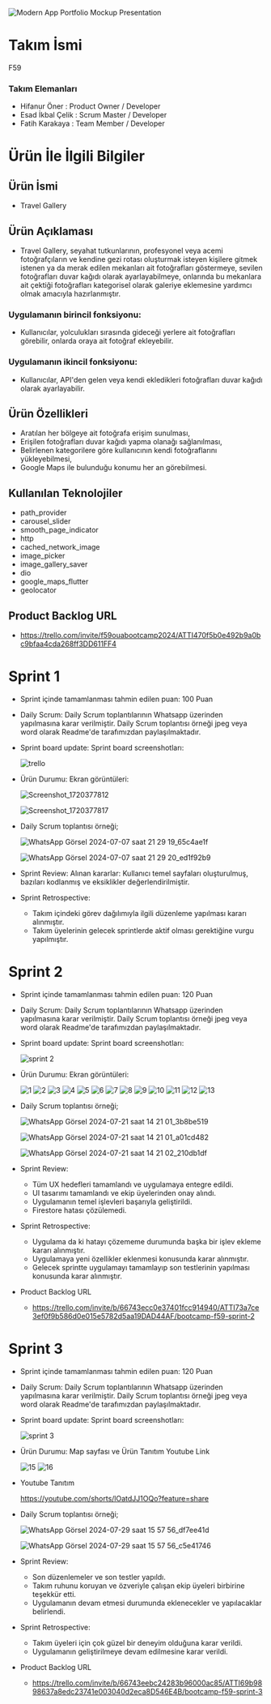 ![Modern App Portfolio Mockup Presentation](https://github.com/user-attachments/assets/3145f9eb-b037-4431-aa34-0603c6400e4e)

# Takım İsmi

F59

### Takım Elemanları
  - Hifanur Öner : Product Owner / Developer
  - Esad İkbal Çelik : Scrum Master / Developer
  - Fatih Karakaya : Team Member / Developer
  
 
# Ürün İle İlgili Bilgiler

## Ürün İsmi

   - Travel Gallery

## Ürün Açıklaması

   - Travel Gallery, seyahat tutkunlarının, profesyonel veya acemi fotoğrafçıların ve kendine gezi rotası oluşturmak isteyen kişilere gitmek istenen ya da merak edilen mekanları ait fotoğrafları göstermeye, sevilen fotoğrafları duvar kağıdı olarak ayarlayabilmeye, onlarında bu mekanlara ait çektiği fotoğrafları kategorisel olarak galeriye eklemesine yardımcı olmak amacıyla hazırlanmıştır.

### Uygulamanın birincil fonksiyonu:

   - Kullanıcılar, yolculukları sırasında gideceği yerlere ait fotoğrafları görebilir, onlarda oraya ait fotoğraf ekleyebilir.

### Uygulamanın ikincil fonksiyonu:

   - Kullanıcılar, API'den gelen veya kendi ekledikleri fotoğrafları duvar kağıdı olarak ayarlayabilir.
     
## Ürün Özellikleri

   - Aratılan her bölgeye ait fotoğrafa erişim sunulması,
   - Erişilen fotoğrafları duvar kağıdı yapma olanağı sağlanılması,
   - Belirlenen kategorilere göre kullanıcının kendi fotoğraflarını yükleyebilmesi,
   - Google Maps ile bulunduğu konumu her an görebilmesi.

## Kullanılan Teknolojiler
   - path_provider
   - carousel_slider
   - smooth_page_indicator
   - http
   - cached_network_image
   - image_picker
   - image_gallery_saver
   - dio
   - google_maps_flutter
   - geolocator

## Product Backlog URL

   - https://trello.com/invite/f59ouabootcamp2024/ATTI470f5b0e492b9a0bc9bfaa4cda268ff3DD611FF4

# Sprint 1

   - Sprint içinde tamamlanması tahmin edilen puan: 100 Puan

   - Daily Scrum: Daily Scrum toplantılarının Whatsapp üzerinden yapılmasına karar verilmiştir. Daily Scrum toplantısı örneği jpeg veya word olarak Readme'de tarafımızdan paylaşılmaktadır.

    
   - Sprint board update: Sprint board screenshotları:
     
     ![trello](https://github.com/HifaOner/travelGallery/assets/108931346/5e5675f9-8a08-4008-87a4-6c3a5618744b)
     
     
   - Ürün Durumu: Ekran görüntüleri:

     ![Screenshot_1720377812](https://github.com/HifaOner/travelGallery/assets/108931346/1c3ec12f-91ab-4399-9a86-4b282d92638d)

     ![Screenshot_1720377817](https://github.com/HifaOner/travelGallery/assets/108931346/783b9492-41f4-4e4e-a1ef-fa0adca583b1)

   - Daily Scrum toplantısı örneği;
     
     ![WhatsApp Görsel 2024-07-07 saat 21 29 19_65c4ae1f](https://github.com/HifaOner/travelGallery/assets/108931346/e496fced-8b49-457f-9a41-348da38891e5)

     ![WhatsApp Görsel 2024-07-07 saat 21 29 20_ed1f92b9](https://github.com/HifaOner/travelGallery/assets/108931346/e2ca16f6-03aa-46a7-ae5a-c37e726f0c44)
    

   - Sprint Review: Alınan kararlar: Kullanıcı temel sayfaları oluşturulmuş, bazıları kodlanmış ve eksiklikler değerlendirilmiştir. 

   - Sprint Retrospective:

       - Takım içindeki görev dağılımıyla ilgili düzenleme yapılması kararı alınmıştır.
       - Takım üyelerinin gelecek sprintlerde aktif olması gerektiğine vurgu yapılmıştır.
         
    
# Sprint 2

   - Sprint içinde tamamlanması tahmin edilen puan: 120 Puan

   - Daily Scrum: Daily Scrum toplantılarının Whatsapp üzerinden yapılmasına karar verilmiştir. Daily Scrum toplantısı örneği jpeg veya word olarak Readme'de tarafımızdan paylaşılmaktadır.

    
   - Sprint board update: Sprint board screenshotları:
     
     ![sprint 2](https://github.com/user-attachments/assets/8a7e4112-49b7-48b3-a86c-bbbfb8053a57)
     
     
   - Ürün Durumu: Ekran görüntüleri:

     ![1](https://github.com/user-attachments/assets/6336f1cd-b206-4886-b1f6-d226abe7d676)
     ![2](https://github.com/user-attachments/assets/28275f56-36f6-4aff-9425-b8c7e8daf3a6)
     ![3](https://github.com/user-attachments/assets/31151b5a-3ad7-4343-b873-ab3a593cc61c)
     ![4](https://github.com/user-attachments/assets/6e2169f5-e7f8-4d5e-866f-31eb5df7b7c8)
     ![5](https://github.com/user-attachments/assets/8059679d-0089-4696-ae01-cd46c1931863)
     ![6](https://github.com/user-attachments/assets/b1787f98-d393-445b-854e-a8fb6cba7765)
     ![7](https://github.com/user-attachments/assets/a51b4c44-97e6-45f5-9c29-de587a0aa013)
     ![8](https://github.com/user-attachments/assets/ea0998b1-c392-4742-b062-6e5972bd604d)
     ![9](https://github.com/user-attachments/assets/968068da-85c8-43a5-ad07-b3ace4b28989)
     ![10](https://github.com/user-attachments/assets/59758788-c559-4952-90d0-fc29e45353d7)
     ![11](https://github.com/user-attachments/assets/9c3e9484-7035-4d79-b016-caba3babc8e8)
     ![12](https://github.com/user-attachments/assets/7fa80fac-d493-4b8f-b54e-32a15467e158)
     ![13](https://github.com/user-attachments/assets/b9bdc0e4-4117-4148-b1fb-6a49a809587a)


   - Daily Scrum toplantısı örneği;
     
     ![WhatsApp Görsel 2024-07-21 saat 14 21 01_3b8be519](https://github.com/user-attachments/assets/5310faa1-b0ec-4e97-b842-63fc217ae068)
     
     ![WhatsApp Görsel 2024-07-21 saat 14 21 01_a01cd482](https://github.com/user-attachments/assets/3d85d965-13f4-45bd-8a59-fc8608281d7c)
     
     ![WhatsApp Görsel 2024-07-21 saat 14 21 02_210db1df](https://github.com/user-attachments/assets/17baea81-94a8-4ee2-83f8-1c3cfc76117a)

   - Sprint Review:
       - Tüm UX hedefleri tamamlandı ve uygulamaya entegre edildi.
       - UI tasarımı tamamlandı ve ekip üyelerinden onay alındı.
       - Uygulamanın temel işlevleri başarıyla geliştirildi.
       - Firestore hatası çözülemedi.

   - Sprint Retrospective:
       - Uygulama da ki hatayı çözememe durumunda başka bir işlev ekleme kararı alınmıştır.
       - Uygulamaya yeni özellikler eklenmesi konusunda karar alınmıştır.
       - Gelecek sprintte uygulamayı tamamlayıp son testlerinin yapılması konusunda karar alınmıştır.
       
    
  - Product Backlog URL
      - https://trello.com/invite/b/66743ecc0e37401fcc914940/ATTI73a7ce3ef0f9b586d0e015e5782d5aa19DAD44AF/bootcamp-f59-sprint-2
        

# Sprint 3

   - Sprint içinde tamamlanması tahmin edilen puan: 120 Puan

   - Daily Scrum: Daily Scrum toplantılarının Whatsapp üzerinden yapılmasına karar verilmiştir. Daily Scrum toplantısı örneği jpeg veya word olarak Readme'de tarafımızdan paylaşılmaktadır.

   - Sprint board update: Sprint board screenshotları:
     
     ![sprint 3](https://github.com/user-attachments/assets/d4196fd2-fdca-4ff8-909f-df086449b61f)
     
     
   - Ürün Durumu: Map sayfası ve Ürün Tanıtım Youtube Link

     ![15](https://github.com/user-attachments/assets/4d0c31b6-504a-4b4c-b5ff-85584582aace)
     ![16](https://github.com/user-attachments/assets/2e612d77-d906-4723-aa63-8a7c1475298c)

     
   - Youtube Tanıtım 

     https://youtube.com/shorts/lOatdJJ1OQo?feature=share


   - Daily Scrum toplantısı örneği;
     
     ![WhatsApp Görsel 2024-07-29 saat 15 57 56_df7ee41d](https://github.com/user-attachments/assets/f6246d6a-47cf-4b30-969c-05ff54d979ab)
     
     ![WhatsApp Görsel 2024-07-29 saat 15 57 56_c5e41746](https://github.com/user-attachments/assets/464bba98-dcb6-4e3c-a2e6-68de9c054d61)
     

   - Sprint Review:
       - Son düzenlemeler ve son testler yapıldı. 
       - Takım ruhunu koruyan ve özveriyle çalışan ekip üyeleri birbirine teşekkür etti.
       - Uygulamanın devam etmesi durumunda eklenecekler ve yapılacaklar belirlendi.

   - Sprint Retrospective:
       - Takım üyeleri için çok güzel bir deneyim olduğuna karar verildi. 
       - Uygulamanın geliştirilmeye devam edilmesine karar verildi.
       
    
  - Product Backlog URL
      - https://trello.com/invite/b/66743eebc24283b96000ac85/ATTI69b9898637a8edc23741e003040d2eca8D546E4B/bootcamp-f59-sprint-3


